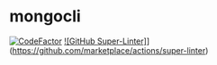 # mongocli
[![CodeFactor](https://www.codefactor.io/repository/github/navneetlal/mongocli/badge/main)](https://www.codefactor.io/repository/github/navneetlal/mongocli/overview/main)
[![GitHub Super-Linter]](https://github.com/navneetlalg/mongocli/workflows/Lint%20Code%20Base/badge.svg)](https://github.com/marketplace/actions/super-linter)
